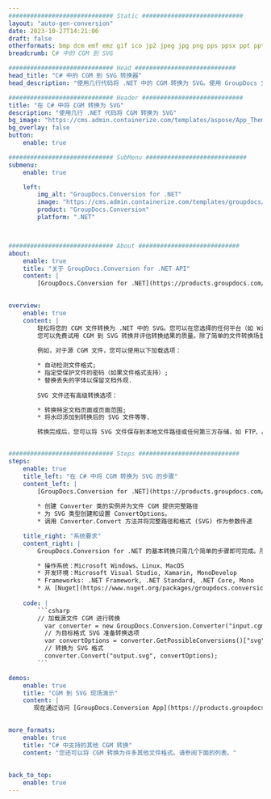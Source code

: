 ```yaml
---
############################# Static ############################
layout: "auto-gen-conversion"
date: 2023-10-27T14:21:06
draft: false
otherformats: bmp dcm emf emz gif ico jp2 jpeg jpg png pps ppsx ppt pptx psb psd svg svgz tga tif tiff webp wmf wmz
breadcrumb: C# 中的 CGM 到 SVG

############################# Head ############################
head_title: "C# 中的 CGM 到 SVG 转换器"
head_description: "使用几行代码将 .NET 中的 CGM 转换为 SVG。使用 GroupDocs 文档转换 API 转换 160 多种文件格式。"

############################# Header ############################
title: "在 C# 中将 CGM 转换为 SVG"
description: "使用几行 .NET 代码将 CGM 转换为 SVG"
bg_image: "https://cms.admin.containerize.com/templates/aspose/App_Themes/V3/images/bg/header1.png"
bg_overlay: false
button:
    enable: true

############################# SubMenu ############################
submenu:
    enable: true

    left:
        img_alt: "GroupDocs.Conversion for .NET"
        image: "https://cms.admin.containerize.com/templates/groupdocs/images/product-logos/90x90-noborder/groupdocs-conversion-net.png"
        product: "GroupDocs.Conversion"
        platform: ".NET"



############################# About ############################
about:
    enable: true
    title: "关于 GroupDocs.Conversion for .NET API"
    content: |
        [GroupDocs.Conversion for .NET](https://products.groupdocs.com/conversion/net/)可用于转换Microsoft Word、Excel、PowerPoint、PDF、Visio等格式。 GroupDocs.Conversion 是一个独立的 API，适用于需要高性能的后端和内部系统。它不依赖于任何软件，例如 Microsoft 或 Open Office。
    

overview:
    enable: true
    content: |
        轻松将您的 CGM 文件转换为 .NET 中的 SVG。您可以在您选择的任何平台（如 Windows、Linux、macOS）中仅使用几行 C# 代码行。
        您可以免费试用 CGM 到 SVG 转换并评估转换结果的质量。除了简单的文件转换场景，您还可以尝试更高级的选项来加载源 CGM 文件和保存输出 SVG 结果。 
        
        例如，对于源 CGM 文件，您可以使用以下加载选项：

        * 自动检测文件格式;
        * 指定受保护文件的密码（如果文件格式支持）;
        * 替换丢失的字体以保留文档外观.
        
        SVG 文件还有高级转换选项：

        * 转换特定文档页面或页面范围;
        * 将水印添加到转换后的 SVG 文件等等.

        转换完成后，您可以将 SVG 文件保存到本地文件路径或任何第三方存储，如 FTP、Amazon S3、Google Drive、Dropbox 等。请注意 - 将 CGM 转换为 SVG 无需安装任何额外的软件 - 如 MS Office、Open Office、Adobe Acrobat Reader 等。


############################# Steps ############################
steps:
    enable: true
    title_left: "在 C# 中将 CGM 转换为 SVG 的步骤"
    content_left: |
        [GroupDocs.Conversion for .NET](https://products.groupdocs.com/conversion/net/) 使开发人员只需几行代码即可轻松地将 CGM 文件转换为 SVG。
        
        * 创建 Converter 类的实例并为文件 CGM 提供完整路径
        * 为 SVG 类型创建和设置 ConvertOptions。
        * 调用 Converter.Convert 方法并将完整路径和格式 (SVG) 作为参数传递

    title_right: "系统要求"
    content_right: |
        GroupDocs.Conversion for .NET 的基本转换只需几个简单的步骤即可完成。所有主要平台和操作系统都支持我们的 API。在执行以下代码之前，请确保您的系统上安装了以下先决条件。

        * 操作系统：Microsoft Windows、Linux、MacOS
        * 开发环境：Microsoft Visual Studio, Xamarin, MonoDevelop
        * Frameworks: .NET Framework, .NET Standard, .NET Core, Mono
        * 从 [Nuget](https://www.nuget.org/packages/groupdocs.conversion) 获取最新的 GroupDocs.Conversion for .NET
         
    code: |
        ```csharp    
        // 加载源文件 CGM 进行转换
          var converter = new GroupDocs.Conversion.Converter("input.cgm");
          // 为目标格式 SVG 准备转换选项
          var convertOptions = converter.GetPossibleConversions()["svg"].ConvertOptions;
          // 转换为 SVG 格式
          converter.Convert("output.svg", convertOptions);
        ```

demos:
    enable: true
    title: "CGM 到 SVG 现场演示"
    content: |
       现在通过访问 [GroupDocs.Conversion App](https://products.groupdocs.app/conversion/family) 网站将 CGM 转换为 SVG。在线演示具有以下优点
          

more_formats:
    enable: true
    title: "C# 中支持的其他 CGM 转换"
    content: "您还可以将 CGM 转换为许多其他文件格式。请参阅下面的列表。"
       
       
back_to_top:
    enable: true
---
```

